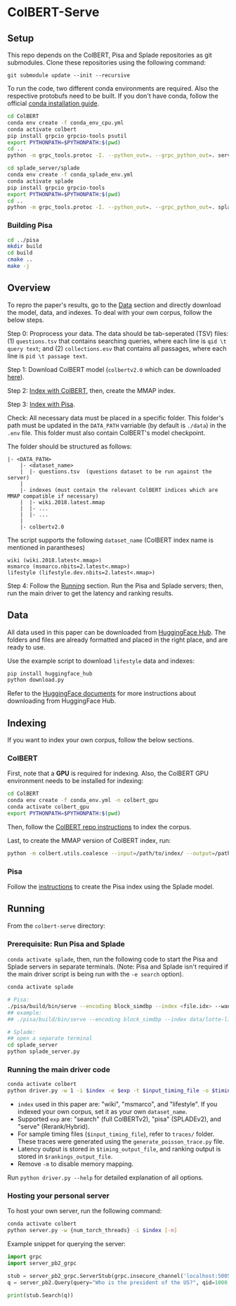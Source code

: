 # ColBERT-Serve

## Setup
This repo depends on the ColBERT, Pisa and Splade repositories as git submodules. Clone these repositories using the following command:
```
git submodule update --init --recursive
```
To run the code, two different conda environments are required. Also the respective protobufs need to be built. If you don't have conda, follow the official [conda installation guide](https://docs.anaconda.com/anaconda/install/linux/#installation).
```bash
cd ColBERT
conda env create -f conda_env_cpu.yml
conda activate colbert
pip install grpcio grpcio-tools psutil
export PYTHONPATH=$PYTHONPATH:$(pwd)
cd ..
python -m grpc_tools.protoc -I. --python_out=. --grpc_python_out=. server.proto 
```
```bash
cd splade_server/splade
conda env create -f conda_splade_env.yml
conda activate splade
pip install grpcio grpcio-tools
export PYTHONPATH=$PYTHONPATH:$(pwd)
cd .. 
python -m grpc_tools.protoc -I. --python_out=. --grpc_python_out=. splade.proto 
```

### Building Pisa
```bash
cd ../pisa
mkdir build
cd build
cmake ..
make -j 
```

## Overview
To repro the paper's results, go to the [Data](#data) section and directly download the model, data, and indexes. To deal with your own corpus, follow the below steps.

Step 0: Proprocess your data. The data should be tab-seperated (TSV) files: (1) `questions.tsv` that contains searching queries, where each line is `qid \t query text`; and (2) `collections.esv` that contains all passages, where each line is `pid \t passage text`.

Step 1: Download ColBERT model (`colbertv2.0` which can be downloaded [here](https://downloads.cs.stanford.edu/nlp/data/colbert/colbertv2/colbertv2.0.tar.gz)).

Step 2: [Index with ColBERT](#colbert), then, create the MMAP index.

Step 3: [Index with Pisa](#pisa).

Check: All necessary data must be placed in a specific folder. This folder's path must be updated in the `DATA_PATH` varriable (by default is `./data`) in the `.env` file. This folder must also contain ColBERT's model checkpoint.

The folder should be structured as follows:
```
|- <DATA_PATH>
    |- <dataset_name> 
    |  |- questions.tsv  (questions dataset to be run against the server)
    |
    |- indexes (must contain the relevant ColBERT indices which are MMAP compatible if necessary)
    |  |- wiki.2018.latest.mmap
    |  |- ...
    |  |- ...
    |
    |- colbertv2.0
```
The script supports the following `dataset_name` (ColBERT index name is mentioned in parantheses)
```
wiki (wiki.2018.latest<.mmap>)
msmarco (msmarco.nbits=2.latest<.mmap>)
lifestyle (lifestyle.dev.nbits=2.latest<.mmap>)
```

Step 4: Follow the [Running](#running) section. Run the Pisa and Splade servers; then, run the main driver to get the latency and ranking results.

## Data
All data used in this paper can be downloaded from [HuggingFace Hub](https://huggingface.co/colbert-ir/colbert_serve/tree/main). The folders and files are already formatted and placed in the right place, and are ready to use.

Use the example script to download `lifestyle` data and indexes:
```bash
pip install huggingface_hub
python download.py
```

Refer to the [HuggingFace documents](https://huggingface.co/docs/huggingface_hub/v0.25.2/en/package_reference/file_download#huggingface_hub.snapshot_download) for more instructions about downloading from HuggingFace Hub. 


## Indexing
If you want to index your own corpus, follow the below sections.

### ColBERT
First, note that a **GPU** is required for indexing. Also, the ColBERT GPU environment needs to be installed for indexing:
```bash
cd ColBERT
conda env create -f conda_env.yml -n colbert_gpu
conda activate colbert_gpu
export PYTHONPATH=$PYTHONPATH:$(pwd)
```

Then, follow the [ColBERT repo instructions](https://github.com/stanford-futuredata/ColBERT/tree/main?tab=readme-ov-file#indexing) to index the corpus.

Last, to create the MMAP version of ColBERT index, run:
```bash
python -m colbert.utils.coalesce --input=/path/to/index/ --output=/path/to/index.mmap/
```

### Pisa
Follow the [instructions](https://gist.github.com/saarthaks/4ef756f345b478d7e96b107dea506217) to create the Pisa index using the Splade model.




## Running
From the `colbert-serve` directory:

### Prerequisite: Run Pisa and Splade

`conda activate splade`, then, run the following code to start the Pisa and Splade servers in separate terminals. (Note: Pisa and Splade isn't required if the main driver script is being run with the `-e search` option).

```bash
conda activate splade

# Pisa:
./pisa/build/bin/serve --encoding block_simdbp --index <file.idx> --wand <file.bmw> --documents <file.docmap> --terms <file.termmap> --algorithm maxscore --scorer quantized --weighted
## example:
## ./pisa/build/bin/serve --encoding block_simdbp --index data/lotte-lifestyle-pisa-index/lotte-lifestyle-index.block_simdbp.idx --wand data/lotte-lifestyle-pisa-index/lotte-lifestyle-index.fixed-40.bmw --documents data/lotte-lifestyle-pisa-index/lotte-lifestyle-index.docmap --terms data/lotte-lifestyle-pisa-index/lotte-lifestyle-index.termmap --algorithm maxscore --scorer quantized --weighted

# Splade:
## open a separate terminal
cd splade_server
python splade_server.py
```

### Running the main driver code
```bash
conda activate colbert
python driver.py -w 1 -i $index -e $exp -t $input_timing_file -o $timing_output_file -r $rankings_output_file -m
```
- `index` used in this paper are: "wiki", "msmarco", and "lifestyle". If you indexed your own corpus, set it as your own `dataset_name`.
- Supported `exp` are: "search" (full ColBERTv2), "pisa" (SPLADEv2), and "serve" (Rerank/Hybrid). 
- For sample timing files (`$input_timing_file`), refer to `traces/` folder. These traces were generated using the `generate_poisson_trace.py` file. 
- Latency output is stored in `$timing_output_file`, and ranking output is stored in `$rankings_output_file`.
- Remove `-m` to disable memory mapping.

Run `python driver.py --help` for detailed explanation of all options.

### Hosting your personal server
To host your own server, run the following command:
```bash
conda activate colbert
python server.py -w {num_torch_threads} -i $index [-m]
```

Example snippet for querying the server:
```python
import grpc
import server_pb2_grpc

stub = server_pb2_grpc.ServerStub(grpc.insecure_channel('localhost:50050'))
q = server_pb2.Query(query="Who is the president of the US?", qid=1000, k=100)

print(stub.Search(q))
```

